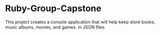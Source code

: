 # Ruby-Group-Capstone
This project creates a console application that will help keep store books, music albums, movies, and games. in JSON files. 
